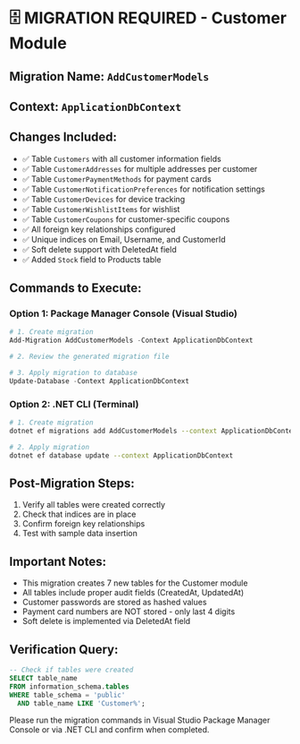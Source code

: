 # 🗄️ MIGRATION REQUIRED - Customer Module

## Migration Name: `AddCustomerModels`
## Context: `ApplicationDbContext`

## Changes Included:
- ✅ Table `Customers` with all customer information fields
- ✅ Table `CustomerAddresses` for multiple addresses per customer
- ✅ Table `CustomerPaymentMethods` for payment cards
- ✅ Table `CustomerNotificationPreferences` for notification settings
- ✅ Table `CustomerDevices` for device tracking
- ✅ Table `CustomerWishlistItems` for wishlist
- ✅ Table `CustomerCoupons` for customer-specific coupons
- ✅ All foreign key relationships configured
- ✅ Unique indices on Email, Username, and CustomerId
- ✅ Soft delete support with DeletedAt field
- ✅ Added `Stock` field to Products table

## Commands to Execute:

### Option 1: Package Manager Console (Visual Studio)
```powershell
# 1. Create migration
Add-Migration AddCustomerModels -Context ApplicationDbContext

# 2. Review the generated migration file

# 3. Apply migration to database
Update-Database -Context ApplicationDbContext
```

### Option 2: .NET CLI (Terminal)
```bash
# 1. Create migration
dotnet ef migrations add AddCustomerModels --context ApplicationDbContext

# 2. Apply migration
dotnet ef database update --context ApplicationDbContext
```

## Post-Migration Steps:
1. Verify all tables were created correctly
2. Check that indices are in place
3. Confirm foreign key relationships
4. Test with sample data insertion

## Important Notes:
- This migration creates 7 new tables for the Customer module
- All tables include proper audit fields (CreatedAt, UpdatedAt)
- Customer passwords are stored as hashed values
- Payment card numbers are NOT stored - only last 4 digits
- Soft delete is implemented via DeletedAt field

## Verification Query:
```sql
-- Check if tables were created
SELECT table_name 
FROM information_schema.tables 
WHERE table_schema = 'public' 
  AND table_name LIKE 'Customer%';
```

Please run the migration commands in Visual Studio Package Manager Console or via .NET CLI and confirm when completed.